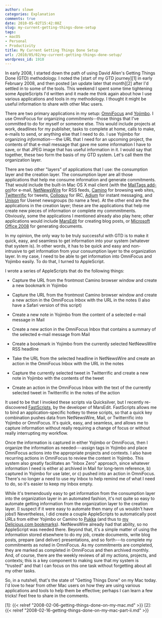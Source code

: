```yaml
---
author: slowe
categories: Explanation
comments: true
date: 2010-05-02T15:42:08Z
slug: my-current-getting-things-done-setup
tags:
- macOS
- Personal
- Productivity
title: My Current Getting Things Done Setup
url: /2010/05/02/my-current-getting-things-done-setup/
wordpress_id: 1910
---
```


In early 2008, I started down the path of using David Allen's Getting Things Done (GTD) methodology. I noted the [start of my GTD journey][1] in early February 2008, and then posted [an update later that month][2] after I'd settled in to some of the tools. This weekend I spent some time tightening some AppleScripts I'd written and it made me think again about how I use various applications and tools in my methodology. I thought it might be useful information to share with other Mac users.

There are two primary applications in my setup: [OmniFocus](http://www.omnigroup.com/products/omnifocus/) and [Yojimbo](http://barebones.com/products/yojimbo/). I use OmniFocus for organizing _commitments_--those things that I've committed to do for myself or someone else. This would include projects at work, deadlines for my publisher, tasks to complete at home, calls to make, e-mails to send, or anything else that I need to do. I use Yojimbo for organizing _information_---the URL that I need for an upcoming project, the contents of that e-mail message that gave me some information I have to save, or that JPEG image that has useful information in it. I would say that together, these two form the basis of my GTD system. Let's call them the organization layer.

There are two other "layers" of applications that I use: the consumption layer and the creation layer. The consumption layer are all those applications that help me consume information and generate commitments. That would include the built-in Mac OS X mail client (with the [MailTags add-on](http://indev.ca/MailTags.html))for e-mail, [NetNewsWire](http://www.newsgator.com/individuals/netnewswire/default.aspx) for RSS feeds, [Camino](http://www.caminobrowser.org/) for browsing web sites, [Twitterrific](http://twitterrific.com/) for tweets, [Colloquy](http://colloquy.info/) for IRC, [Adium](http://adium.im/) for instant messaging, and [Unison](http://panic.com/unison/) for Usenet newsgroups (to name a few). At the other end are the applications in the creation layer; these are the applications that help me create new pieces of information or complete my commmitments. Obviously, some the applications I mentioned already also play here; other applications would include [MarsEdit](http://www.red-sweater.com/marsedit/) for creating blog posts, or [Microsoft Office 2008](http://www.microsoft.com/mac/default.mspx) for generating documents.

In my opinion, the only way to be truly successful with GTD is to make it quick, easy, and seamless to get information into your system (whatever that system is). In other words, it has to be quick and easy and non-intrusive to get information from your consumption layer to the organization layer. In my case, I need to be able to get information into OmniFocus and Yojimbo easily. To do that, I turned to AppleScript.

I wrote a series of AppleScripts that do the following things:

* Capture the URL from the frontmost Camino browser window and create a new bookmark in Yojimbo

* Capture the URL from the frontmost Camino browser window and create a new action in the OmniFocus Inbox with the URL in the notes (I also have a Safari version of this script)

* Create a new note in Yojimbo from the content of a selected e-mail message in Mail

* Create a new action in the OmniFocus Inbox that contains a summary of the selected e-mail message from Mail

* Create a bookmark in Yojimbo from the currently selected NetNewsWire RSS headline

* Take the URL from the selected headline in NetNewsWire and create an action in the OmniFocus Inbox with the URL in the notes

* Capture the currently selected tweet in Twitterrific and create a new note in Yojimbo with the contents of the tweet

* Create an action in the OmniFocus Inbox with the text of the currently selected tweet in Twitterrific in the notes of the action

It used to be that I invoked these scripts via Quicksilver, but I recently re-discovered [FastScripts](http://www.red-sweater.com/fastscripts/), by the developer of MarsEdit. FastScripts allows me to bind an application-specific hotkey to these scripts, so that a quick key combination pushes data from NetNewsWire, Mail, or Twitterrific into Yojimbo or OmniFocus. It's quick, easy, and seamless, and allows me to capture information without really requiring a change of focus or without really interrupting my workflow.

Once the information is captured in either Yojimbo or OmniFocus, then I organize the information as needed---assign tags in Yojimbo and place OmniFocus actions into the appropriate projects and contexts. I also have recurring actions in OmniFocus to review the content in Yojimbo. This system also greatly facilitates an "Inbox Zero" approach, since whatever information I need is either a) archived in Mail for long-term reference, b) captured in Yojimbo for use later, or c) pushed into an action in OmniFocus. There's no longer a need to use my Inbox to help remind me of what I need to do, so it's easier to keep my Inbox empty.

While it's tremendously easy to get information from the consumption layer into the organization layer in an automated fashion, it's not quite so easy to automate getting information from the organization layer to the creation layer. (I suspect if it were easy to automate then many of us wouldn't have jobs!) Nevertheless, I did create a couple AppleScripts to automatically post URLs from either Yojimbo or Camino to [Pukka](http://codesorcery.net/pukka) (and thus to [my Delicious.com bookmarks](http://delicious.com/slowe)). NetNewsWire already had that ability, so no AppleScript was needed there. Beyond that, it's a simple matter of using the information stored elsewhere to do my job, create documents, write blog posts, prepare (and deliver) presentations, and so forth---to complete my commitments as noted in OmniFocus. As my commitments are completed, they are marked as completed in OmniFocus and then archived monthly. And, of course, there are the weekly reviews of all my actions, projects, and contexts; this is a key component to making sure that my system is "trusted" and that I can focus on this one task without forgetting about all my other tasks.

So, in a nutshell, that's the state of "Getting Things Done" on my Mac today. I'd love to hear from other Mac users on how they are using various applications and tools to help them be effective; perhaps I can learn a few tricks! Feel free to share in the comments.

[1]: {{< relref "2008-02-06-getting-things-done-on-my-mac.md" >}}
[2]: {{< relref "2008-02-16-getting-things-done-on-my-mac-part-ii.md" >}}
